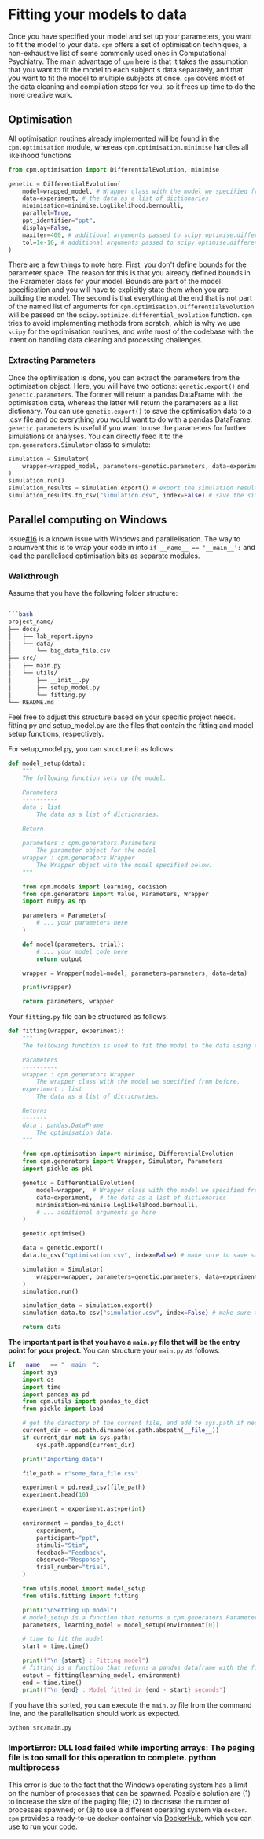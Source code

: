 # Fitting your models to data

Once you have specified your model and set up your parameters, you want to fit the model to your data.
`cpm` offers a set of optimisation techniques, a non-exhaustive list of some commonly used ones in Computational Psychiatry.
The main advantage of `cpm` here is that it takes the assumption that you want to fit the model to each subject's data separately, and that you want to fit the model to multiple subjects at once.
`cpm` covers most of the data cleaning and compilation steps for you, so it frees up time to do the more creative work.

## Optimisation

All optimisation routines already implemented will be found in the `cpm.optimisation` module, whereas `cpm.optimisation.minimise` handles all likelihood functions

```python
from cpm.optimisation import DifferentialEvolution, minimise

genetic = DifferentialEvolution(
    model=wrapped_model, # Wrapper class with the model we specified from before
    data=experiment, # the data as a list of dictionaries
    minimisation=minimise.LogLikelihood.bernoulli,
    parallel=True,
    ppt_identifier="ppt",
    display=False,
    maxiter=400, # additional arguments passed to scipy.optimise.differential_evolution
    tol=1e-10, # additional arguments passed to scipy.optimise.differential_evolution
)
```

There are a few things to note here.
First, you don't define bounds for the parameter space.
The reason for this is that you already defined bounds in the Parameter class for your model.
Bounds are part of the model specification and you will have to explicitly state them when you are building the model.
The second is that everything at the end that is not part of the named list of arguments for `cpm.optimisation.DifferentialEvolution` will be passed on the `scipy.optimize.differential_evolution` function.
`cpm` tries to avoid implementing methods from scratch, which is why we use `scipy` for the optimisation routines, and write most of the codebase with the intent on handling data cleaning and processing challenges.

### Extracting Parameters

Once the optimisation is done, you can extract the parameters from the optimisation object.
Here, you will have two options: `genetic.export()` and `genetic.parameters`.
The former will return a pandas DataFrame with the optimisation data, whereas the latter will return the parameters as a list dictionary.
You can use `genetic.export()` to save the optimisation data to a .csv file and do everything you would want to do with a pandas DataFrame.
`genetic.parameters` is useful if you want to use the parameters for further simulations or analyses.
You can directly feed it to the `cpm.generators.Simulator` class to simulate:

```python
simulation = Simulator(
    wrapper=wrapped_model, parameters=genetic.parameters, data=experiment
)
simulation.run()
simulation_results = simulation.export() # export the simulation results to a pandas DataFrame
simulation_results.to_csv("simulation.csv", index=False) # save the simulation results to a .csv file
```

## Parallel computing on Windows

Issue[#16](https://github.com/DevComPsy/modelling-toolbox/issues/16) is a known issue with Windows and parallelisation.
The way to circumvent this is to wrap your code in into `if __name__ == '__main__':` and load the parallelised optimisation bits as separate modules.

### Walkthrough

Assume that you have the following folder structure:

```bash

```bash
project_name/
├── docs/
│   ├── lab_report.ipynb
│   └── data/
│       └── big_data_file.csv
├── src/
│   ├── main.py
│   └── utils/
│       ├── __init__.py
│       ├── setup_model.py
│       └── fitting.py
└── README.md
```

Feel free to adjust this structure based on your specific project needs.
fitting.py and setup_model.py are the files that contain the fitting and model setup functions, respectively.

For setup_model.py, you can structure it as follows:

```python
def model_setup(data):
    """
    The following function sets up the model.

    Parameters
    ----------
    data : list
        The data as a list of dictionaries.

    Return
    ------
    parameters : cpm.generators.Parameters
        The parameter object for the model
    wrapper : cpm.generators.Wrapper
        The Wrapper object with the model specified below.
    """

    from cpm.models import learning, decision
    from cpm.generators import Value, Parameters, Wrapper
    import numpy as np

    parameters = Parameters(
        # ... your parameters here
    )

    def model(parameters, trial):
        # ... your model code here
        return output

    wrapper = Wrapper(model=model, parameters=parameters, data=data)

    print(wrapper)

    return parameters, wrapper
```

Your `fitting.py` file can be structured as follows:

```python
def fitting(wrapper, experiment):
    """
    The following function is used to fit the model to the data using the Differential Evolution algorithm. The function also saves the optimisation data and the simulation data as .csv files.

    Parameters
    ----------
    wrapper : cpm.generators.Wrapper
        The wrapper class with the model we specified from before.
    experiment : list
        The data as a list of dictionaries.

    Returns
    -------
    data : pandas.DataFrame
        The optimisation data.
    """

    from cpm.optimisation import minimise, DifferentialEvolution
    from cpm.generators import Wrapper, Simulator, Parameters
    import pickle as pkl

    genetic = DifferentialEvolution(
        model=wrapper,  # Wrapper class with the model we specified from before
        data=experiment,  # the data as a list of dictionaries
        minimisation=minimise.LogLikelihood.bernoulli,
        # ... additional arguments go here
    )

    genetic.optimise()

    data = genetic.export()
    data.to_csv("optimisation.csv", index=False) # make sure to save stuff

    simulation = Simulator(
        wrapper=wrapper, parameters=genetic.parameters, data=experiment
    )
    simulation.run()

    simulation_data = simulation.export()
    simulation_data.to_csv("simulation.csv", index=False) # make sure to save stuff

    return data

```

**The important part is that you have a `main.py` file that will be the entry point for your project.**
You can structure your `main.py` as follows:

```python
if __name__ == "__main__":
    import sys
    import os
    import time
    import pandas as pd
    from cpm.utils import pandas_to_dict
    from pickle import load

    # get the directory of the current file, and add to sys.path if necessary
    current_dir = os.path.dirname(os.path.abspath(__file__))
    if current_dir not in sys.path:
        sys.path.append(current_dir)

    print("Importing data")

    file_path = r"some_data_file.csv"

    experiment = pd.read_csv(file_path)
    experiment.head(10)

    experiment = experiment.astype(int)

    environment = pandas_to_dict(
        experiment,
        participant="ppt",
        stimuli="Stim",
        feedback="Feedback",
        observed="Response",
        trial_number="trial",
    )

    from utils.model import model_setup
    from utils.fitting import fitting

    print("\nSetting up model")
    # model_setup is a function that returns a cpm.generators.Parameters and a cpm.generators.Wrapper object
    parameters, learning_model = model_setup(environment[0])

    # time to fit the model
    start = time.time()

    print(f"\n {start} : Fitting model")
    # fitting is a function that returns a pandas dataframe with the fitted parameters and other information
    output = fitting(learning_model, environment)
    end = time.time()
    print(f"\n {end} : Model fitted in {end - start} seconds")
```

If you have this sorted, you can execute the `main.py` file from the command line, and the parallelisation should work as expected.

```bash
python src/main.py
```

### ImportError: DLL load failed while importing arrays: The paging file is too small for this operation to complete. python multiprocess

This error is due to the fact that the Windows operating system has a limit on the number of processes that can be spawned.
Possible solution are (1) to increase the size of the paging file; (2) to decrease the number of processes spawned; or (3) to use a different operating system via `docker`.
`cpm` provides a ready-to-ue `docker` container via [DockerHub](https://hub.docker.com/repository/docker/lenarddome/dcp-cpm-latest-dev/general), which you can use to run your code.